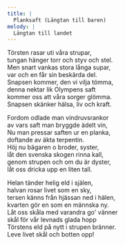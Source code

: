 ```yaml
---
title: |
  Planksaft (Längtan till baren)
melody: |
  Längtan till landet
---
```

Törsten rasar uti våra strupar,   
tungan hänger torr och styv och stel.   
Men snart vankas stora långa supar,   
var och en får sin beskärda del.   
Snapsen kommer, den vi vilja tömma,   
denna nektar lik Olympens saft   
kommer oss att våra sorger glömma.   
Snapsen skänker hälsa, liv och kraft. 

Fordom odlade man vindruvsrankor   
av vars saft man bryggde ädelt vin,   
Nu man pressar saften ur en planka,   
doftande av äkta terpentin.   
Höj nu bägaren o broder, syster,   
låt den svenska skogen rinna kall,   
genom strupen och om du är dyster,   
låt oss dricka upp en liten tall.

Helan tänder helig eld i själen,   
halvan rosar livet som en sky,   
tersen känns från hjässan ned i hälen,   
kvarten gör en som en männska ny.   
Låt oss skåla med varandra go' vänner   
skål för vår levnads glada hopp   
Törstens eld på nytt i strupen bränner.   
Leve livet skål och botten opp!